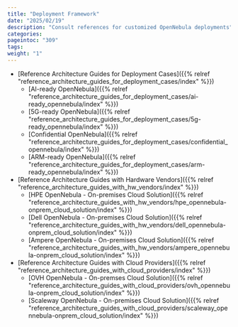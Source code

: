 ```yaml
---
title: "Deployment Framework"
date: "2025/02/19"
description: "Consult references for customized OpenNebula deployments"
categories:
pageintoc: "309"
tags:
weight: "1"
---
```


<a id="deployment-framework"></a>

<!--# Deployment Framework -->

* [Reference Architecture Guides for Deployment Cases]({{% relref "reference_architecture_guides_for_deployment_cases/index" %}})
  * [AI-ready OpenNebula]({{% relref "reference_architecture_guides_for_deployment_cases/ai-ready_opennebula/index" %}})
  * [5G-ready OpenNebula]({{% relref "reference_architecture_guides_for_deployment_cases/5g-ready_opennebula/index" %}})
  * [Confidential OpenNebula]({{% relref "reference_architecture_guides_for_deployment_cases/confidential_opennebula/index" %}})
  * [ARM-ready OpenNebula]({{% relref "reference_architecture_guides_for_deployment_cases/arm-ready_opennebula/index" %}})
* [Reference Architecture Guides with Hardware Vendors]({{% relref "reference_architecture_guides_with_hw_vendors/index" %}})
  * [HPE OpenNebula - On-premises Cloud Solution]({{% relref "reference_architecture_guides_with_hw_vendors/hpe_opennebula-onprem_cloud_solution/index" %}})
  * [Dell OpenNebula - On-premises Cloud Solution]({{% relref "reference_architecture_guides_with_hw_vendors/dell_opennebula-onprem_cloud_solution/index" %}})
  * [Ampere OpenNebula - On-premises Cloud Solution]({{% relref "reference_architecture_guides_with_hw_vendors/ampere_opennebula-onprem_cloud_solution/index" %}})
* [Reference Architecture Guides with Cloud Providers]({{% relref "reference_architecture_guides_with_cloud_providers/index" %}})
  * [OVH OpenNebula - On-premses Cloud Solution]({{% relref "reference_architecture_guides_with_cloud_providers/ovh_opennebula-onprem_cloud_solution/index" %}})
  * [Scaleway OpenNebula - On-premises Cloud Solution]({{% relref "reference_architecture_guides_with_cloud_providers/scaleway_opennebula-onprem_cloud_solution/index" %}})
